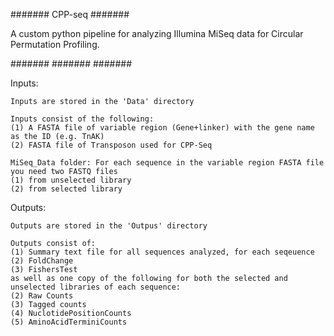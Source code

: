 #######
CPP-seq
#######

A custom python pipeline for analyzing Illumina MiSeq data for Circular Permutation Profiling. 

#######
#######
#######

Inputs:
    
    Inputs are stored in the 'Data' directory 
    
    Inputs consist of the following:
    (1) A FASTA file of variable region (Gene+linker) with the gene name as the ID (e.g. TnAK)
    (2) FASTA file of Transposon used for CPP-Seq
    
    MiSeq_Data folder: For each sequence in the variable region FASTA file you need two FASTQ files 
    (1) from unselected library
    (2) from selected library 


Outputs:
    
    Outputs are stored in the 'Outpus' directory
    
    Outputs consist of:
    (1) Summary text file for all sequences analyzed, for each seqeuence 
    (2) FoldChange
    (3) FishersTest 
    as well as one copy of the following for both the selected and unselected libraries of each sequence:
    (2) Raw Counts
    (3) Tagged counts
    (4) NuclotidePositionCounts
    (5) AminoAcidTerminiCounts 
